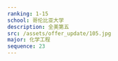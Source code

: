 ```yaml
---
ranking: 1-15
school: 哥伦比亚大学
description: 全美第五
src: /assets/offer_update/105.jpg
major: 化学工程
sequence: 23
---
```

